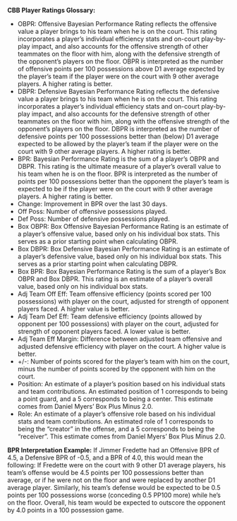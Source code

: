 **CBB Player Ratings Glossary:**

- OBPR: Offensive Bayesian Performance Rating reflects the offensive value a player brings to his team when he is on the court. This rating incorporates a player’s individual efficiency stats and on-court play-by-play impact, and also accounts for the offensive strength of other teammates on the floor with him, along with the defensive strength of the opponent’s players on the floor. OBPR is interpreted as the number of offensive points per 100 possessions above D1 average expected by the player’s team if the player were on the court with 9 other average players. A higher rating is better.
- DBPR: Defensive Bayesian Performance Rating reflects the defensive value a player brings to his team when he is on the court. This rating incorporates a player’s individual efficiency stats and on-court play-by-play impact, and also accounts for the defensive strength of other teammates on the floor with him, along with the offensive strength of the opponent’s players on the floor. DBPR is interpreted as the number of defensive points per 100 possessions better than (below) D1 average expected to be allowed by the player’s team if the player were on the court with 9 other average players. A higher rating is better.
- BPR: Bayesian Performance Rating is the sum of a player’s OBPR and DBPR. This rating is the ultimate measure of a player’s overall value to his team when he is on the floor. BPR is interpreted as the number of points per 100 possessions better than the opponent the player’s team is expected to be if the player were on the court with 9 other average players. A higher rating is better.
- Change: Improvement in BPR over the last 30 days.
- Off Poss: Number of offensive possessions played.
- Def Poss: Number of defensive possessions played.
- Box OBPR: Box Offensive Bayesian Performance Rating is an estimate of a player’s offensive value, based only on his individual box stats. This serves as a prior starting point when calculating OBPR.
- Box DBPR: Box Defensive Bayesian Performance Rating is an estimate of a player’s defensive value, based only on his individual box stats. This serves as a prior starting point when calculating DBPR.
- Box BPR: Box Bayesian Performance Rating is the sum of a player’s Box OBPR and Box DBPR. This rating is an estimate of a player’s overall value, based only on his individual box stats.
- Adj Team Off Eff: Team offensive efficiency (points scored per 100 possessions) with player on the court, adjusted for strength of opponent players faced. A higher value is better.
- Adj Team Def Eff: Team defensive efficiency (points allowed by opponent per 100 possessions) with player on the court, adjusted for strength of opponent players faced. A lower value is better.
- Adj Team Eff Margin: Difference between adjusted team offensive and adjusted defensive efficiency with player on the court. A higher value is better.
- +/-: Number of points scored for the player’s team with him on the court, minus the number of points scored by the opponent with him on the court.
- Position: An estimate of a player’s position based on his individual stats and team contributions. An estimated position of 1 corresponds to being a point guard, and a 5 corresponds to being a center. This estimate comes from Daniel Myers’ Box Plus Minus 2.0.
- Role: An estimate of a player’s offensive role based on his individual stats and team contributions. An estimated role of 1 corresponds to being the “creator” in the offense, and a 5 corresponds to being the “receiver”. This estimate comes from Daniel Myers’ Box Plus Minus 2.0.

**BPR Interpretation Example:** If Jimmer Fredette had an Offensive BPR of 4.5, a Defensive BPR of -0.5, and a BPR of 4.0, this would mean the following: If Fredette were on the court with 9 other D1 average players, his team’s offense would be 4.5 points per 100 possessions better than average, or if he were not on the floor and were replaced by another D1 average player. Similarly, his team’s defense would be expected to be 0.5 points per 100 possessions worse (conceding 0.5 PP100 more) while he’s on the floor. Overall, his team would be expected to outscore the opponent by 4.0 points in a 100 possession game.